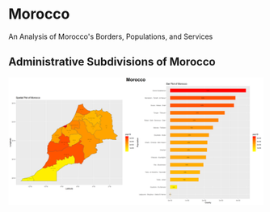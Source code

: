 # Morocco
An Analysis of Morocco's Borders, Populations, and Services

## Administrative Subdivisions of Morocco

 ![](Morocco.png)
